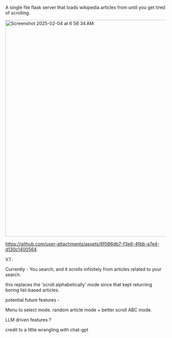 A single file flask server that loads wikipedia articles from until you get tired of scrolling.


<img width="677" alt="Screenshot 2025-02-04 at 6 56 34 AM" src="https://github.com/user-attachments/assets/e9390301-81e7-42f4-9849-8840647de35d" />


https://github.com/user-attachments/assets/6f086db7-f3e6-4fbb-a7e4-d130c1400564



V.1 :

Currently - You search, and it scrolls infinitely from articles related to your search. 

this replaces the 'scroll alphabetically' mode since that kept returning boring list-based articles.

potential future features - 


Menu to select mode.
random article mode + better scroll ABC mode. 


LLM driven features ? 


credit to a little wrangling with chat-gpt
